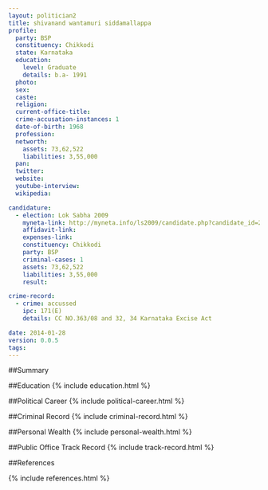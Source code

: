 ```yaml
---
layout: politician2
title: shivanand wantamuri siddamallappa
profile: 
  party: BSP
  constituency: Chikkodi
  state: Karnataka
  education: 
    level: Graduate
    details: b.a- 1991
  photo: 
  sex: 
  caste: 
  religion: 
  current-office-title: 
  crime-accusation-instances: 1
  date-of-birth: 1968
  profession: 
  networth: 
    assets: 73,62,522
    liabilities: 3,55,000
  pan: 
  twitter: 
  website: 
  youtube-interview: 
  wikipedia: 

candidature: 
  - election: Lok Sabha 2009
    myneta-link: http://myneta.info/ls2009/candidate.php?candidate_id=2317
    affidavit-link: 
    expenses-link: 
    constituency: Chikkodi 
    party: BSP
    criminal-cases: 1
    assets: 73,62,522
    liabilities: 3,55,000
    result:  

crime-record: 
  - crime: accussed
    ipc: 171(E)
    details: CC NO.363/08 and 32, 34 Karnataka Excise Act 

date: 2014-01-28
version: 0.0.5
tags: 
---
```

##Summary


##Education
{% include education.html %}


##Political Career
{% include political-career.html %}


##Criminal Record
{% include criminal-record.html %}


##Personal Wealth
{% include personal-wealth.html %}


##Public Office Track Record
{% include track-record.html %}


##References


{% include references.html %}